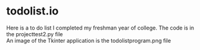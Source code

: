 # todolist.io
Here is a to do list I completed my freshman year of college. 
The code is in the projecttest2.py file  
An image of the Tkinter application is the todolistprogram.png file
